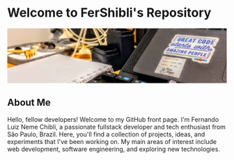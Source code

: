 # Welcome to FerShibli's Repository

![Profile Banner](./header.jpeg)

## About Me

Hello, fellow developers! Welcome to my GitHub front page. I'm Fernando Luiz Neme Chibli, a passionate fullstack developer and tech enthusiast from São Paulo, Brazil. Here, you'll find a collection of projects, ideas, and experiments that I've been working on. My main areas of interest include web development, software engineering, and exploring new technologies.

